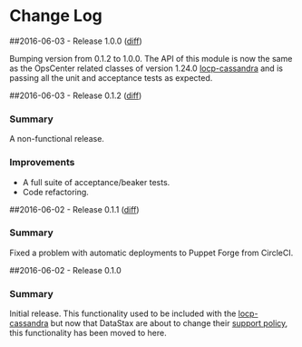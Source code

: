# Change Log

##2016-06-03 - Release 1.0.0 ([diff](https://github.com/locp/cassandra/compare/0.1.2...1.0.0))

Bumping version from 0.1.2 to 1.0.0.  The API of this module is now the same as the
OpsCenter related classes of version 1.24.0
[locp-cassandra](https://forge.puppet.com/locp/cassandra) and is passing all the unit and
acceptance tests as expected.

##2016-06-03 - Release 0.1.2 ([diff](https://github.com/locp/cassandra/compare/0.1.1...0.1.2))

### Summary

A non-functional release.

### Improvements

* A full suite of acceptance/beaker tests.
* Code refactoring.

##2016-06-02 - Release 0.1.1 ([diff](https://github.com/locp/cassandra/compare/0.1.0...0.1.1))

### Summary

Fixed a problem with automatic deployments to Puppet Forge from CircleCI.

##2016-06-02 - Release 0.1.0

### Summary

Initial release. This functionality used to be included with the
[locp-cassandra](https://forge.puppet.com/locp/cassandra)
but now that DataStax are about to change their
[support policy](http://docs.datastax.com/en/opscenter/latest/opsc/opscPolicyChanges.html),
this functionality has been moved to here.
